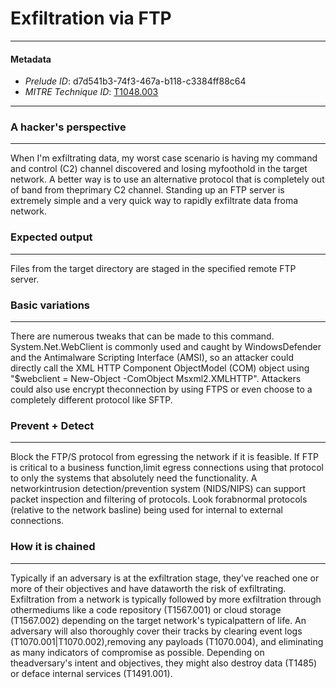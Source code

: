
# Exfiltration via FTP

---

#### Metadata

- *Prelude ID*: d7d541b3-74f3-467a-b118-c3384ff88c64
- *MITRE Technique ID*: [T1048.003](https://attack.mitre.org/techniques/T1048/003)

---

### A hacker's perspective

---

When I'm exfiltrating data, my worst case scenario is having my command and control (C2) channel discovered and losing myfoothold in the target network. A better way is to use an alternative protocol that is completely out of band from theprimary C2 channel. Standing up an FTP server is extremely simple and a very quick way to rapidly exfiltrate data froma network.

### Expected output

---

Files from the target directory are staged in the specified remote FTP server.

### Basic variations

---

There are numerous tweaks that can be made to this command. System.Net.WebClient is commonly used and caught by WindowsDefender and the Antimalware Scripting Interface (AMSI), so an attacker could directly call the XML HTTP Component ObjectModel (COM) object using "$webclient = New-Object -ComObject Msxml2.XMLHTTP". Attackers could also use encrypt theconnection by using FTPS or even choose to a completely different protocol like SFTP.

### Prevent + Detect

---

Block the FTP/S protocol from egressing the network if it is feasible. If FTP is critical to a business function,limit egress connections using that protocol to only the systems that absolutely need the functionality. A networkintrusion detection/prevention system (NIDS/NIPS) can support packet inspection and filtering of protocols. Look forabnormal protocols (relative to the network basline) being used for internal to external connections.

### How it is chained

---

Typically if an adversary is at the exfiltration stage, they've reached one or more of their objectives and have dataworth the risk of exfiltrating. Exfiltration from a network is typically followed by more exfiltration through othermediums like a code repository (T1567.001) or cloud storage (T1567.002) depending on the target network's typicalpattern of life. An adversary will also thoroughly cover their tracks by clearing event logs (T1070.001|T1070.002),removing any payloads (T1070.004), and eliminating as many indicators of compromise as possible. Depending on theadversary's intent and objectives, they might also destroy data (T1485) or deface internal services (T1491.001).
